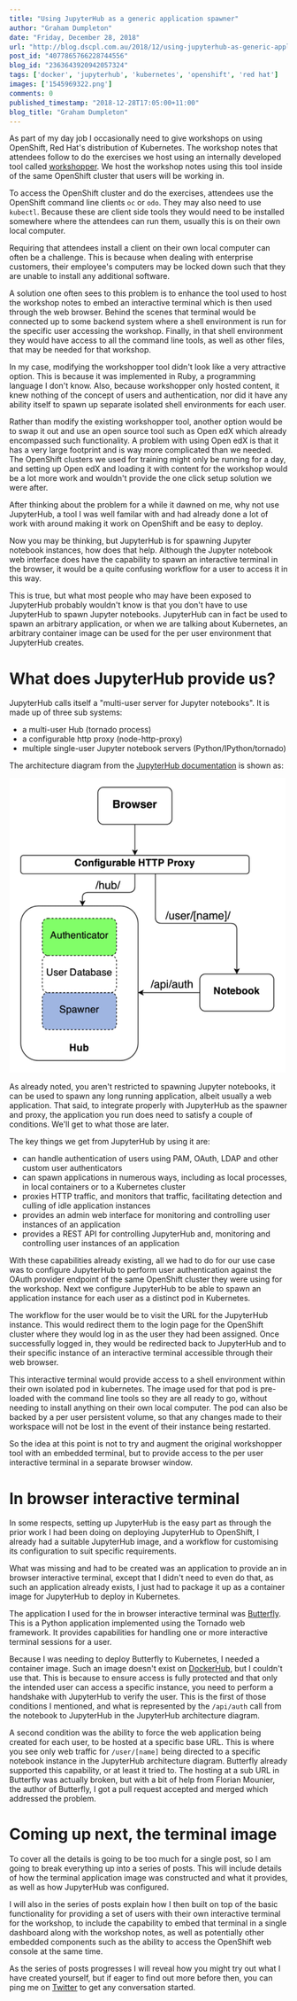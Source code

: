 ```yaml
---
title: "Using JupyterHub as a generic application spawner"
author: "Graham Dumpleton"
date: "Friday, December 28, 2018"
url: "http://blog.dscpl.com.au/2018/12/using-jupyterhub-as-generic-application.html"
post_id: "4077865766228744556"
blog_id: "2363643920942057324"
tags: ['docker', 'jupyterhub', 'kubernetes', 'openshift', 'red hat']
images: ['1545969322.png']
comments: 0
published_timestamp: "2018-12-28T17:05:00+11:00"
blog_title: "Graham Dumpleton"
---
```


As part of my day job I occasionally need to give workshops on using OpenShift, Red Hat's distribution of Kubernetes. The workshop notes that attendees follow to do the exercises we host using an internally developed tool called [workshopper](https://github.com/openshift-evangelists/workshopper). We host the workshop notes using this tool inside of the same OpenShift cluster that users will be working in.

To access the OpenShift cluster and do the exercises, attendees use the OpenShift command line clients `oc` or `odo`. They may also need to use `kubectl`. Because these are client side tools they would need to be installed somewhere where the attendees can run them, usually this is on their own local computer.

Requiring that attendees install a client on their own local computer can often be a challenge. This is because when dealing with enterprise customers, their employee's computers may be locked down such that they are unable to install any additional software.

A solution one often sees to this problem is to enhance the tool used to host the workshop notes to embed an interactive terminal which is then used through the web browser. Behind the scenes that terminal would be connected up to some backend system where a shell environment is run for the specific user accessing the workshop. Finally, in that shell environment they would have access to all the command line tools, as well as other files, that may be needed for that workshop.

In my case, modifying the workshopper tool didn't look like a very attractive option. This is because it was implemented in Ruby, a programming language I don't know. Also, because workshopper only hosted content, it knew nothing of the concept of users and authentication, nor did it have any ability itself to spawn up separate isolated shell environments for each user.

Rather than modify the existing workshopper tool, another option would be to swap it out and use an open source tool such as Open edX which already encompassed such functionality. A problem with using Open edX is that it has a very large footprint and is way more complicated than we needed. The OpenShift clusters we used for training might only be running for a day, and setting up Open edX and loading it with content for the workshop would be a lot more work and wouldn't provide the one click setup solution we were after.

After thinking about the problem for a while it dawned on me, why not use JupyterHub, a tool I was well familar with and had already done a lot of work with around making it work on OpenShift and be easy to deploy.

Now you may be thinking, but JupyterHub is for spawning Jupyter notebook instances, how does that help. Although the Jupyter notebook web interface does have the capability to spawn an interactive terminal in the browser, it would be a quite confusing workflow for a user to access it in this way.

This is true, but what most people who may have been exposed to JupyterHub probably wouldn't know is that you don't have to use JupyterHub to spawn Jupyter notebooks. JupyterHub can in fact be used to spawn an arbitrary application, or when we are talking about Kubernetes, an arbitrary container image can be used for the per user environment that JupyterHub creates.

# What does JupyterHub provide us?

JupyterHub calls itself a "multi-user server for Jupyter notebooks". It is made up of three sub systems:

  * a multi-user Hub \(tornado process\)
  * a configurable http proxy \(node-http-proxy\)
  * multiple single-user Jupyter notebook servers \(Python/IPython/tornado\)



The architecture diagram from the [JupyterHub documentation](https://jupyterhub.readthedocs.io/) is shown as:

![img-alternative-text](1545969322.png)

As already noted, you aren't restricted to spawning Jupyter notebooks, it can be used to spawn any long running application, albeit usually a web application. That said, to integrate properly with JupyterHub as the spawner and proxy, the application you run does need to satisfy a couple of conditions. We'll get to what those are later.

The key things we get from JupyterHub by using it are:

  * can handle authentication of users using PAM, OAuth, LDAP and other custom user authenticators
  * can spawn applications in numerous ways, including as local processes, in local containers or to a Kubernetes cluster
  * proxies HTTP traffic, and monitors that traffic, facilitating detection and culling of idle application instances
  * provides an admin web interface for monitoring and controlling user instances of an application
  * provides a REST API for controlling JupyterHub and, monitoring and controlling user instances of an application



With these capabilities already existing, all we had to do for our use case was to configure JupyterHub to perform user authentication against the OAuth provider endpoint of the same OpenShift cluster they were using for the workshop. Next we configure JupyterHub to be able to spawn an application instance for each user as a distinct pod in Kubernetes.

The workflow for the user would be to visit the URL for the JupyterHub instance. This would redirect them to the login page for the OpenShift cluster where they would log in as the user they had been assigned. Once successfully logged in, they would be redirected back to JupyterHub and to their specific instance of an interactive terminal accessible through their web browser.

This interactive terminal would provide access to a shell environment within their own isolated pod in kubernetes. The image used for that pod is pre-loaded with the command line tools so they are all ready to go, without needing to install anything on their own local computer. The pod can also be backed by a per user persistent volume, so that any changes made to their workspace will not be lost in the event of their instance being restarted.

So the idea at this point is not to try and augment the original workshopper tool with an embedded terminal, but to provide access to the per user interactive terminal in a separate browser window.

# In browser interactive terminal

In some respects, setting up JupyterHub is the easy part as through the prior work I had been doing on deploying JupyterHub to OpenShift, I already had a suitable JupyterHub image, and a workflow for customising its configuration to suit specific requirements.

What was missing and had to be created was an application to provide an in browser interactive terminal, except that I didn't need to even do that, as such an application already exists, I just had to package it up as a container image for JupyterHub to deploy in Kubernetes.

The application I used for the in browser interactive terminal was [Butterfly](https://github.com/paradoxxxzero/butterfly). This is a Python application implemented using the Tornado web framework. It provides capabilities for handling one or more interactive terminal sessions for a user.

Because I was needing to deploy Butterfly to Kubernetes, I needed a container image. Such an image doesn't exist on [DockerHub](https://hub.docker.com/r/garland/butterfly/), but I couldn't use that. This is because to ensure access is fully protected and that only the intended user can access a specific instance, you need to perform a handshake with JupyterHub to verify the user. This is the first of those conditions I mentioned, and what is represented by the `/api/auth` call from the notebook to JupyterHub in the JupyterHub architecture diagram.

A second condition was the ability to force the web application being created for each user, to be hosted at a specific base URL. This is where you see only web traffic for `/user/[name]` being directed to a specific notebook instance in the JupyterHub architecture diagram. Butterfly already supported this capability, or at least it tried to. The hosting at a sub URL in Butterfly was actually broken, but with a bit of help from Florian Mounier, the author of Butterfly, I got a pull request accepted and merged which addressed the problem.

# Coming up next, the terminal image

To cover all the details is going to be too much for a single post, so I am going to break everything up into a series of posts. This will include details of how the terminal application image was constructed and what it provides, as well as how JupyterHub was configured.

I will also in the series of posts explain how I then built on top of the basic functionality for providing a set of users with their own interactive terminal for the workshop, to include the capability to embed that terminal in a single dashboard along with the workshop notes, as well as potentially other embedded components such as the ability to access the OpenShift web console at the same time.

As the series of posts progresses I will reveal how you might try out what I have created yourself, but if eager to find out more before then, you can ping me on [Twitter](https://twitter.com/GrahamDumpleton) to get any conversation started.